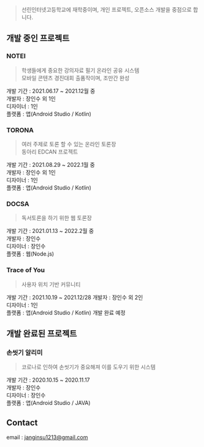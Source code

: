 
> 선린인터넷고등학교에 재학중이며, 개인 프로젝트, 오픈소스 개발을 중점으로 합니다. <br>

## 개발 중인 프로젝트

### NOTEI
> 학생들에게 중요한 강의자료 필기 온라인 공유 시스템 <br>
> 모바일 콘텐츠 경진대회 출품작이며, 조만간 완성

개발 기간 : 2021.06.17 ~ 2021.12월 중 <br>
개발자 : 장인수 외 1인 <br>
디자이너 : 1인<br>
플랫폼 : 앱(Android Studio / Kotlin)

### TORONA
> 여러 주제로 토론 할 수 있는 온라인 토론장 <br>
> 동아리 EDCAN 프로젝트

개발 기간 : 2021.08.29 ~ 2022.1월 중 <br>
개발자 : 장인수 외 1인 <br>
디자이너 : 1인<br>
플랫폼 : 앱(Android Studio / Kotlin)

### DOCSA
> 독서토론을 하기 위한 웹 토론장

개발 기간 : 2021.01.13 ~ 2022.2월 중 <br>
개발자 : 장인수<br>
디자이너 : 장인수<br>
플랫폼 : 웹(Node.js)

### Trace of You
> 사용자 위치 기반 커뮤니티

개발 기간 : 2021.10.19 ~ 2021.12/28
개발자 : 장인수 외 2인<br>
디자이너 : 1인<br>
플랫폼 : 앱(Android Studio / Kotlin)
개발 완료 예정


## 개발 완료된 프로젝트

### 손씻기 알리미
> 코로나로 인하여 손씻기가 중요해져 이를 도우기 위한 시스템

개발 기간 : 2020.10.15 ~ 2020.11.17 <br>
개발자 : 장인수<br>
디자이너 : 장인수<br>
플랫폼 : 앱(Android Studio / JAVA)


## Contact
email : janginsu1213@gmail.com
